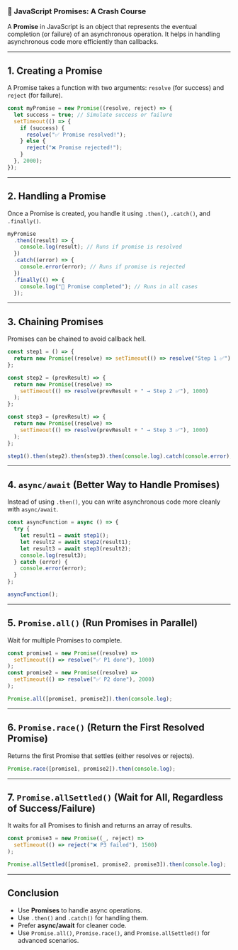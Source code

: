 ### 🚀 JavaScript Promises: A Crash Course

A **Promise** in JavaScript is an object that represents the eventual completion (or failure) of an asynchronous operation. It helps in handling asynchronous code more efficiently than callbacks.

---

## **1. Creating a Promise**

A Promise takes a function with two arguments: `resolve` (for success) and `reject` (for failure).

```javascript
const myPromise = new Promise((resolve, reject) => {
  let success = true; // Simulate success or failure
  setTimeout(() => {
    if (success) {
      resolve("✅ Promise resolved!");
    } else {
      reject("❌ Promise rejected!");
    }
  }, 2000);
});
```

---

## **2. Handling a Promise**

Once a Promise is created, you handle it using `.then()`, `.catch()`, and `.finally()`.

```javascript
myPromise
  .then((result) => {
    console.log(result); // Runs if promise is resolved
  })
  .catch((error) => {
    console.error(error); // Runs if promise is rejected
  })
  .finally(() => {
    console.log("🔄 Promise completed"); // Runs in all cases
  });
```

---

## **3. Chaining Promises**

Promises can be chained to avoid callback hell.

```javascript
const step1 = () => {
  return new Promise((resolve) => setTimeout(() => resolve("Step 1 ✅"), 1000));
};

const step2 = (prevResult) => {
  return new Promise((resolve) =>
    setTimeout(() => resolve(prevResult + " → Step 2 ✅"), 1000)
  );
};

const step3 = (prevResult) => {
  return new Promise((resolve) =>
    setTimeout(() => resolve(prevResult + " → Step 3 ✅"), 1000)
  );
};

step1().then(step2).then(step3).then(console.log).catch(console.error);
```

---

## **4. `async/await` (Better Way to Handle Promises)**

Instead of using `.then()`, you can write asynchronous code more cleanly with `async/await`.

```javascript
const asyncFunction = async () => {
  try {
    let result1 = await step1();
    let result2 = await step2(result1);
    let result3 = await step3(result2);
    console.log(result3);
  } catch (error) {
    console.error(error);
  }
};

asyncFunction();
```

---

## **5. `Promise.all()` (Run Promises in Parallel)**

Wait for multiple Promises to complete.

```javascript
const promise1 = new Promise((resolve) =>
  setTimeout(() => resolve("✅ P1 done"), 1000)
);
const promise2 = new Promise((resolve) =>
  setTimeout(() => resolve("✅ P2 done"), 2000)
);

Promise.all([promise1, promise2]).then(console.log);
```

---

## **6. `Promise.race()` (Return the First Resolved Promise)**

Returns the first Promise that settles (either resolves or rejects).

```javascript
Promise.race([promise1, promise2]).then(console.log);
```

---

## **7. `Promise.allSettled()` (Wait for All, Regardless of Success/Failure)**

It waits for all Promises to finish and returns an array of results.

```javascript
const promise3 = new Promise((_, reject) =>
  setTimeout(() => reject("❌ P3 failed"), 1500)
);

Promise.allSettled([promise1, promise2, promise3]).then(console.log);
```

---

## **Conclusion**

- Use **Promises** to handle async operations.
- Use `.then()` and `.catch()` for handling them.
- Prefer **async/await** for cleaner code.
- Use `Promise.all()`, `Promise.race()`, and `Promise.allSettled()` for advanced scenarios.
